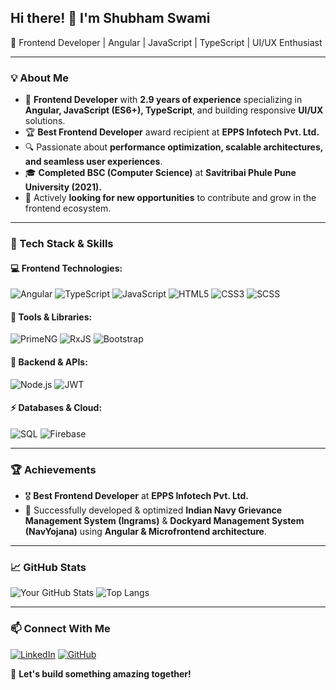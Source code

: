 ## Hi there! 👋 I'm Shubham Swami

🚀 Frontend Developer | Angular | JavaScript | TypeScript | UI/UX Enthusiast

---

### 💡 About Me
- 🎯 **Frontend Developer** with **2.9 years of experience** specializing in **Angular, JavaScript (ES6+), TypeScript**, and building responsive **UI/UX** solutions.
- 🏆 **Best Frontend Developer** award recipient at **EPPS Infotech Pvt. Ltd.**
- 🔍 Passionate about **performance optimization, scalable architectures, and seamless user experiences**.
- 🎓 **Completed BSC (Computer Science)** at **Savitribai Phule Pune University (2021).**
- 💼 Actively **looking for new opportunities** to contribute and grow in the frontend ecosystem.

---

### 🔨 Tech Stack & Skills

#### 💻 Frontend Technologies:
![Angular](https://img.shields.io/badge/Angular-DD0031?style=for-the-badge&logo=angular&logoColor=white)
![TypeScript](https://img.shields.io/badge/TypeScript-3178C6?style=for-the-badge&logo=typescript&logoColor=white)
![JavaScript](https://img.shields.io/badge/JavaScript-F7DF1E?style=for-the-badge&logo=javascript&logoColor=black)
![HTML5](https://img.shields.io/badge/HTML5-E34F26?style=for-the-badge&logo=html5&logoColor=white)
![CSS3](https://img.shields.io/badge/CSS3-1572B6?style=for-the-badge&logo=css3&logoColor=white)
![SCSS](https://img.shields.io/badge/SCSS-CC6699?style=for-the-badge&logo=sass&logoColor=white)

#### 🔧 Tools & Libraries:
![PrimeNG](https://img.shields.io/badge/PrimeNG-4CAF50?style=for-the-badge&logo=primefaces&logoColor=white)
![RxJS](https://img.shields.io/badge/RxJS-B7178C?style=for-the-badge&logo=reactivex&logoColor=white)
![Bootstrap](https://img.shields.io/badge/Bootstrap-7952B3?style=for-the-badge&logo=bootstrap&logoColor=white)

#### 📡 Backend & APIs:
![Node.js](https://img.shields.io/badge/Node.js-339933?style=for-the-badge&logo=nodedotjs&logoColor=white)
![JWT](https://img.shields.io/badge/JWT-000000?style=for-the-badge&logo=jsonwebtokens&logoColor=white)

#### ⚡ Databases & Cloud:
![SQL](https://img.shields.io/badge/SQL-4479A1?style=for-the-badge&logo=postgresql&logoColor=white)
![Firebase](https://img.shields.io/badge/Firebase-FFCA28?style=for-the-badge&logo=firebase&logoColor=black)

---

### 🏆 Achievements
- 🎖️ **Best Frontend Developer** at **EPPS Infotech Pvt. Ltd.**
- 🎯 Successfully developed & optimized **Indian Navy Grievance Management System (Ingrams)** & **Dockyard Management System (NavYojana)** using **Angular & Microfrontend architecture**.

---

### 📈 GitHub Stats
![Your GitHub Stats](https://github-readme-stats.vercel.app/api?username=shubhamswamiss&show_icons=true&theme=radical)
![Top Langs](https://github-readme-stats.vercel.app/api/top-langs/?username=shubhamswamiss&layout=compact&theme=radical)

---

### 📫 Connect With Me
[![LinkedIn](https://img.shields.io/badge/LinkedIn-0A66C2?style=for-the-badge&logo=linkedin&logoColor=white)](https://www.linkedin.com/in/shubham-swami-46b822310/)
[![GitHub](https://img.shields.io/badge/GitHub-181717?style=for-the-badge&logo=github&logoColor=white)](https://github.com/shubhamswamiss)

🚀 **Let's build something amazing together!**

